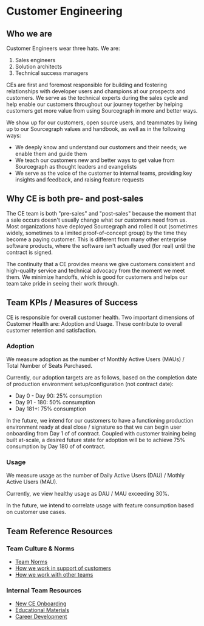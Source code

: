 # Customer Engineering

## Who we are

Customer Engineers wear three hats. We are:

1. Sales engineers
2. Solution architects
3. Technical success managers

CEs are first and foremost responsible for building and fostering relationships with developer users and champions at our prospects and customers. We serve as the technical experts during the sales cycle and help enable our customers throughout our journey together by helping customers get more value from using Sourcegraph in more and better ways.

We show up for our customers, open source users, and teammates by living up to our Sourcegraph values and handbook, as well as in the following ways:

- We deeply know and understand our customers and their needs; we enable them and guide them
- We teach our customers new and better ways to get value from Sourcegraph as thought leaders and evangelists
- We serve as the voice of the customer to internal teams, providing key insights and feedback, and raising feature requests

## Why CE is both pre- and post-sales

The CE team is both "pre-sales" and "post-sales" because the moment that a sale occurs doesn't usually change what our customers need from us. Most organizations have deployed Sourcegraph and rolled it out (sometimes widely, sometimes to a limited proof-of-concept group) by the time they become a paying customer. This is different from many other enterprise software products, where the software isn't actually used (for real) until the contract is signed.

The continuity that a CE provides means we give customers consistent and high-quality service and technical advocacy from the moment we meet them. We minimize handoffs, which is good for customers and helps our team take pride in seeing their work through.

## Team KPIs / Measures of Success

CE is responsible for overall customer health. Two important dimensions of Customer Health are: Adoption and Usage. These contribute to overall customer retention and satisfaction.

### Adoption

We measure adoption as the number of Monthly Active Users (MAUs) / Total Number of Seats Purchased.

Currently, our adoption targets are as follows, based on the completion date of production environment setup/configuration (not contract date):

- Day 0 - Day 90: 25% consumption
- Day 91 - 180: 50% consumption
- Day 181+: 75% consumption

In the future, we intend for our customers to have a functioning production environment ready at deal close / signature so that we can begin user onboarding from Day 1 of of contract. Coupled with customer training being built at-scale, a desired future state for adoption will be to achieve 75% consumption by Day 180 of of contract.

### Usage

We measure usage as the number of Daily Active Users (DAU) / Mothly Active Users (MAU).

Currently, we view healthy usage as DAU / MAU exceeding 30%.

In the future, we intend to correlate usage with feature consumption based on customer use cases.

## Team Reference Resources

### Team Culture & Norms

- [Team Norms](team-culture/team-norms.md)
- [How we work in support of customers](team-culture/working-with-customers.md)
- [How we work with other teams](team-culture/index.md)

### Internal Team Resources

- [New CE Onboarding](onboarding/index.md)
- [Educational Materials](onboarding/education.md)
- [Career Development](career-growth/index.md)
